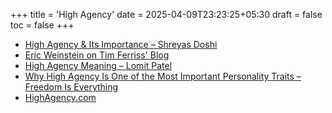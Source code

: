 +++
title = 'High Agency'
date = 2025-04-09T23:23:25+05:30
draft = false
toc = false
+++

- [High Agency & Its Importance – Shreyas Doshi](https://www.linkedin.com/pulse/high-agency-its-importance-how-cultivate-shreyas-doshi/)
- [Eric Weinstein on Tim Ferriss' Blog](https://tim.blog/2016/01/13/eric-weinstein/)
- [High Agency Meaning – Lomit Patel](https://www.lomitpatel.com/articles/high-agency-meaning/)
- [Why High Agency Is One of the Most Important Personality Traits – Freedom Is Everything](https://www.freedomiseverything.com/why-high-agency-is-one-of-the-most-important-personality-traits/)
- [HighAgency.com](https://www.highagency.com/)
